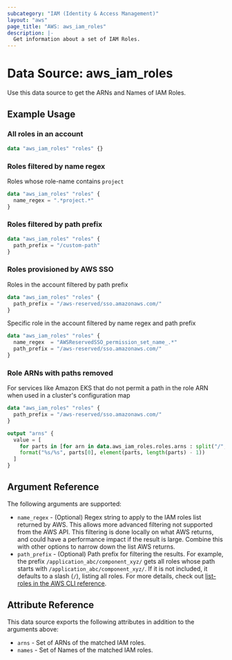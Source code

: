 ```yaml
---
subcategory: "IAM (Identity & Access Management)"
layout: "aws"
page_title: "AWS: aws_iam_roles"
description: |-
  Get information about a set of IAM Roles.
---
```


# Data Source: aws_iam_roles

Use this data source to get the ARNs and Names of IAM Roles.

## Example Usage

### All roles in an account

```terraform
data "aws_iam_roles" "roles" {}
```

### Roles filtered by name regex

Roles whose role-name contains `project`

```terraform
data "aws_iam_roles" "roles" {
  name_regex = ".*project.*"
}
```

### Roles filtered by path prefix

```terraform
data "aws_iam_roles" "roles" {
  path_prefix = "/custom-path"
}
```

### Roles provisioned by AWS SSO

Roles in the account filtered by path prefix

```terraform
data "aws_iam_roles" "roles" {
  path_prefix = "/aws-reserved/sso.amazonaws.com/"
}
```

Specific role in the account filtered by name regex and path prefix

```terraform
data "aws_iam_roles" "roles" {
  name_regex  = "AWSReservedSSO_permission_set_name_.*"
  path_prefix = "/aws-reserved/sso.amazonaws.com/"
}
```

### Role ARNs with paths removed

For services like Amazon EKS that do not permit a path in the role ARN when used in a cluster's configuration map

```terraform
data "aws_iam_roles" "roles" {
  path_prefix = "/aws-reserved/sso.amazonaws.com/"
}

output "arns" {
  value = [
    for parts in [for arn in data.aws_iam_roles.roles.arns : split("/", arn)] :
    format("%s/%s", parts[0], element(parts, length(parts) - 1))
  ]
}
```

## Argument Reference

The following arguments are supported:

* `name_regex` - (Optional) Regex string to apply to the IAM roles list returned by AWS. This allows more advanced filtering not supported from the AWS API. This filtering is done locally on what AWS returns, and could have a performance impact if the result is large. Combine this with other options to narrow down the list AWS returns.
* `path_prefix` - (Optional) Path prefix for filtering the results. For example, the prefix `/application_abc/component_xyz/` gets all roles whose path starts with `/application_abc/component_xyz/`. If it is not included, it defaults to a slash (`/`), listing all roles. For more details, check out [list-roles in the AWS CLI reference][1].

## Attribute Reference

This data source exports the following attributes in addition to the arguments above:

* `arns` - Set of ARNs of the matched IAM roles.
* `names` - Set of Names of the matched IAM roles.

[1]: https://awscli.amazonaws.com/v2/documentation/api/latest/reference/iam/list-roles.html
